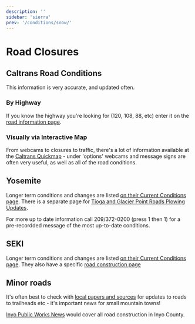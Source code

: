 ```yaml
---
description: ''
sidebar: 'sierra'
prev: '/conditions/snow/'
---
```


# Road Closures

## Caltrans Road Conditions 

This information is very accurate, and updated often. 

### By Highway 

If you know the highway you're looking for (120, 108, 88, etc) enter it on the [road information page](https://roads.dot.ca.gov/roadscell.php).

### Visually via Interactive Map

From webcams to closures to traffic, there's a lot of information available at the [Caltrans Quickmap](http://quickmap.dot.ca.gov/) - under 'options' webcams and message signs are often very useful, as well as all of the road conditions.

## Yosemite

Longer term conditions and changes are listed [on their Current Conditions page](https://www.nps.gov/yose/planyourvisit/conditions.htm). There is a separate page for [Tioga and Glacier Point Roads Plowing Updates](https://www.nps.gov/yose/planyourvisit/tioga.htm).

For more up to date information call 209/372-0200 (press 1 then 1) for a pre-recordded message of the most up-to-date conditions.

## SEKI

Longer term conditions and changes are listed [on their Current Conditions page](https://www.nps.gov/seki/planyourvisit/conditions.htm). They also have a specific [road construction page](https://www.nps.gov/seki/planyourvisit/road-construction.htm)

## Minor roads

It's often best to check with [local papers and sources](http://localhost:8081/resources/local/) for updates to roads to trailheads etc - it's important news for small mountain towns!

[Inyo Public Works News](https://www.inyocounty.us/residents/info-center/inyo-county-news-feed?dept=27) would cover all road construction in Inyo County.

